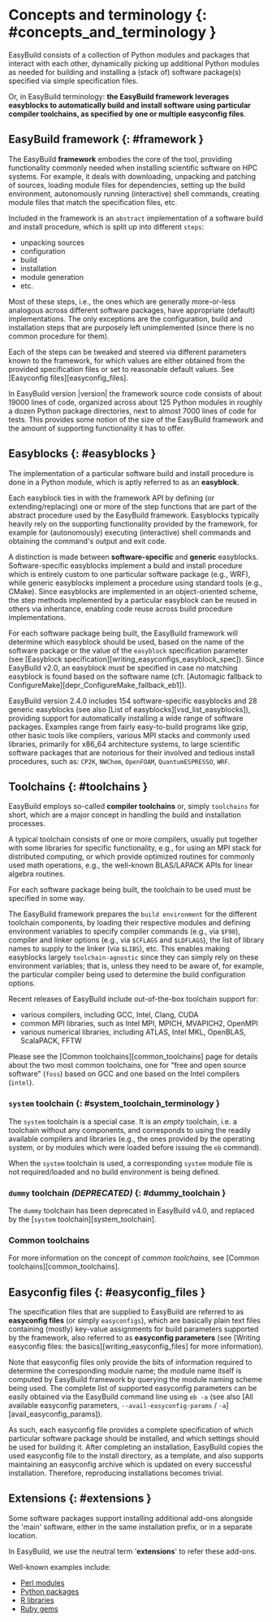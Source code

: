# Concepts and terminology {: #concepts_and_terminology }

EasyBuild consists of a collection of Python modules and packages that interact with each other,
dynamically picking up additional Python modules as needed for building and installing
a (stack of) software package(s) specified via simple specification files.

Or, in EasyBuild terminology: **the EasyBuild framework leverages easyblocks to automatically
build and install software using particular compiler toolchains, as specified by one or multiple easyconfig files**.

## EasyBuild framework {: #framework }

The EasyBuild **framework** embodies the core of the tool, providing functionality commonly
needed when installing scientific software on HPC systems. For example, it deals with downloading,
unpacking and patching of sources, loading module files for dependencies,
setting up the build environment, autonomously running (interactive) shell commands,
creating module files that match the specification files, etc.

Included in the framework is an `abstract` implementation of a software build and install procedure,
which is split up into different `steps`:

* unpacking sources
* configuration
* build
* installation
* module generation
* etc.

Most of these steps, i.e., the ones which are generally more-or-less
analogous across different software packages, have appropriate (default) implementations.
The only exceptions are the configuration, build and installation steps that are purposely
left unimplemented (since there is no common procedure for them).

Each of the steps can be
tweaked and steered via different parameters known to the framework, for which values are
either obtained from the provided specification files or set to reasonable default values.
See [Easyconfig files][easyconfig_files].

<!-- XXX - UPDATE BY VERSION FIXME -->

In EasyBuild version |version| the framework source code consists of about 19000 lines of code,
organized across about 125 Python modules in roughly a dozen Python package directories,
next to almost 7000 lines of code for tests. This provides some notion of the size of the
EasyBuild framework and the amount of supporting functionality it has to offer.


## Easyblocks {: #easyblocks }

The implementation of a particular software build and install procedure is done in a Python module,
which is aptly referred to as an **easyblock**.

Each easyblock ties in with the framework API
by defining (or extending/replacing) one or more of the step functions that are part
of the abstract procedure used by the EasyBuild framework. Easyblocks typically heavily
rely on the supporting functionality provided by the framework, for example for
(autonomously) executing (interactive) shell commands and obtaining the command's output and exit code.

A distinction is made between **software-specific** and **generic** easyblocks. Software-specific
easyblocks implement a build and install procedure which is entirely custom to one particular
software package (e.g., WRF), while generic easyblocks implement a procedure using standard
tools (e.g., CMake). Since easyblocks are implemented in an object-oriented scheme, the step
methods implemented by a particular easyblock can be reused in others via inheritance,
enabling code reuse across build procedure implementations.

For each software package being built, the EasyBuild framework will determine which easyblock
should be used, based on the name of the software package or the value of the `easyblock`
specification parameter (see [Easyblock specification][writing_easyconfigs_easyblock_spec]).
Since EasyBuild v2.0, an easyblock *must* be specified in case no matching easyblock is found based on the
software name (cfr. [Automagic fallback to ConfigureMake][depr_ConfigureMake_fallback_eb1]).

<!-- XXX - UPDATE BY VERSION FIXME -->

EasyBuild version 2.4.0 includes 154 software-specific easyblocks and 28 generic
easyblocks (see also [List of easyblocks][vsd_list_easyblocks]), providing support for automatically installing a wide range
of software packages. Examples range from fairly easy-to-build programs like gzip, other basic tools
like compilers, various MPI stacks and commonly used libraries, primarily for x86_64 architecture systems,
to large scientific software packages that are notorious for their involved and tedious install procedures, such as:
`CP2K`, `NWChem`, `OpenFOAM`, `QuantumESPRESSO`, `WRF`.


## Toolchains {: #toolchains }

EasyBuild employs so-called **compiler toolchains** or, simply `toolchains` for short,
which are a major concept in handling the build and installation processes.

A typical toolchain consists of one or more compilers, usually put together with some libraries for specific functionality,
e.g., for using an MPI stack for distributed computing, or which provide optimized routines for commonly
used math operations, e.g., the well-known BLAS/LAPACK APIs for linear algebra routines.

For each software package being built, the toolchain to be used must be specified in some way.

The EasyBuild framework prepares the `build environment` for the different toolchain components,
by loading their respective modules and defining environment variables to specify compiler commands
(e.g., via `$F90`), compiler and linker options (e.g., via `$CFLAGS` and `$LDFLAGS`), the list
of library names to supply to the linker (via `$LIBS`), etc. This enables making easyblocks largely
`toolchain-agnostic` since they can simply rely on these environment variables; that is, unless they
need to be aware of, for example, the particular compiler being used to determine the build configuration options.

Recent releases of EasyBuild include out-of-the-box toolchain support for:

* various compilers, including GCC, Intel, Clang, CUDA
* common MPI libraries, such as Intel MPI, MPICH, MVAPICH2, OpenMPI
* various numerical libraries, including ATLAS, Intel MKL, OpenBLAS, ScalaPACK, FFTW

Please see the [Common toolchains][common_toolchains] page for details about the two most common toolchains,
one for "free and open source software" (`foss`) based on GCC and one based on the Intel compilers
(`intel`).


### `system` toolchain {: #system_toolchain_terminology }

The `system` toolchain is a special case. It is an *empty* toolchain, i.e. a toolchain without any components,
and corresponds to using the readily available compilers and libraries (e.g., the ones provided by the operating
system, or by modules which were loaded before issuing the `eb` command).

When the `system` toolchain is used, a corresponding `system` module file is not required/loaded and no build
environment is being defined.



### `dummy` toolchain *(DEPRECATED)* {: #dummy_toolchain }

The `dummy` toolchain has been deprecated in EasyBuild v4.0, and replaced by the [`system` toolchain][system_toolchain].


### Common toolchains

For more information on the concept of *common toolchains*, see [Common toolchains][common_toolchains].


## Easyconfig files {: #easyconfig_files }

The specification files that are supplied to EasyBuild are referred to as **easyconfig files**
(or simply `easyconfigs`), which are basically plain text files containing (mostly)
key-value assignments for build parameters supported by the framework, also referred
to as **easyconfig parameters** (see [Writing easyconfig files: the basics][writing_easyconfig_files] for more information).

Note that easyconfig files only provide the bits of information required
to determine the corresponding module name; the module name itself is computed by EasyBuild
framework by querying the module naming scheme being used. The complete
list of supported easyconfig parameters can be easily obtained via the EasyBuild command line using
`eb -a` (see also [All available easyconfig parameters, `--avail-easyconfig-params` / `-a`][avail_easyconfig_params]).

As such, each easyconfig file provides a complete specification of which particular software
package should be installed, and which settings should be used for building it. After completing
an installation, EasyBuild copies the used easyconfig file to the install directory, as a template,
and also supports maintaining an easyconfig archive which is updated on every successful installation.
Therefore, reproducing installations becomes trivial.


## Extensions {: #extensions }

Some software packages support installing additional add-ons alongside the 'main' software, either in the same
installation prefix, or in a separate location.

In EasyBuild, we use the neutral term '**extensions**' to refer these add-ons.

Well-known examples include:

* [Perl modules](https://www.cpan.org/modules/)
* [Python packages](https://pypi.python.org/pypi)
* [R libraries](https://cran.r-project.org/web/packages/)
* [Ruby gems](https://guides.rubygems.org/what-is-a-gem/)

